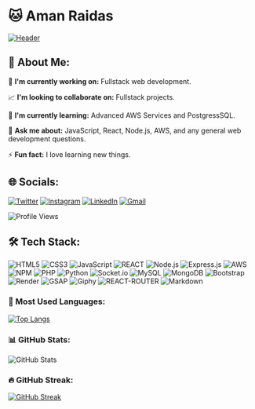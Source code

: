 # 🐱 Aman Raidas
[![Header](https://public-aman.s3.us-east-1.amazonaws.com/readme_header.png)](https://public-aman.s3.us-east-1.amazonaws.com/readme_header.png)

## 🚀 About Me:

💼 **I'm currently working on:**
  Fullstack web development.

📈 **I'm looking to collaborate on:**
  Fullstack projects.

🍃 **I'm currently learning:**
  Advanced AWS Services and PostgressSQL.

💬 **Ask me about:**
  JavaScript, React, Node.js, AWS, and any general web development questions.

⚡ **Fun fact:**
  I love learning new things.

## 🌐 Socials:
[![Twitter](https://img.shields.io/badge/Twitter-%23000000.svg?style=for-the-badge&logo=x&logoColor=white)](https://twitter.com/igamanraj)
[![Instagram](https://img.shields.io/badge/Instagram-%23E4405F.svg?style=for-the-badge&logo=Instagram&logoColor=white)](https://instagram.com/ig__aman_raj)
[![LinkedIn](https://img.shields.io/badge/LinkedIn-%230077B5.svg?style=for-the-badge&logo=LinkedIn&logoColor=white)](https://www.linkedin.com/in/aman-raidas-63733623b/)
[![Gmail](https://img.shields.io/badge/Gmail-%23EA4335.svg?style=for-the-badge&logo=gmail&logoColor=white)](mailto:amanra812727cscscsd@gmail.com)
<!-- [![Stack Overflow](https://img.shields.io/badge/Stack_Overflow-%23F58025.svg?style=for-the-badge&logo=stack-overflow&logoColor=white)](https://stackoverflow.com/) -->
![Profile Views](https://komarev.com/ghpvc/?username=igamanraj&label=Profile%20Views&color=blue&style=for-the-badge)


## 🛠 Tech Stack:
![HTML5](https://img.shields.io/badge/HTML5-%23E34F26.svg?style=for-the-badge&logo=html5&logoColor=white)
![CSS3](https://img.shields.io/badge/CSS3-%231572B6.svg?style=for-the-badge&logo=css3&logoColor=white)
![JavaScript](https://img.shields.io/badge/JavaScript-%23F7DF1E.svg?style=for-the-badge&logo=javascript&logoColor=black)
![REACT](https://img.shields.io/badge/react-%233c3c3c?style=for-the-badge&logo=react&logoColor=blue)
![Node.js](https://img.shields.io/badge/Node.js-43853D?style=for-the-badge&logo=node.js&logoColor=white)
![Express.js](https://img.shields.io/badge/Express.js-%233c3c3c?style=for-the-badge&logo=express&logoColor=white)
![AWS](https://img.shields.io/badge/AWS-FB8C00?style=for-the-badge&logo=amazon&logoColor=white)
![NPM](https://img.shields.io/badge/NPM-%23000000?style=for-the-badge&logo=npm&logoColor=white)
![PHP](https://img.shields.io/badge/PHP-%23777BB4.svg?style=for-the-badge&logo=php&logoColor=white)
![Python](https://img.shields.io/badge/Python-%233776AB.svg?style=for-the-badge&logo=python&logoColor=white)
![Socket.io](https://img.shields.io/badge/Socket.io-%23010101.svg?style=for-the-badge&logo=socket.io&logoColor=white)
![MySQL](https://img.shields.io/badge/MySQL-%234479A1.svg?style=for-the-badge&logo=mysql&logoColor=white)
![MongoDB](https://img.shields.io/badge/MongoDB-%2347A248.svg?style=for-the-badge&logo=mongodb&logoColor=white)
![Bootstrap](https://img.shields.io/badge/Bootstrap-%23563D7C.svg?style=for-the-badge&logo=bootstrap&logoColor=white)
![Render](https://img.shields.io/badge/Render-%23010101.svg?style=for-the-badge&logo=render&logoColor=white)
![GSAP](https://img.shields.io/badge/GSAP-%23429988.svg?style=for-the-badge&logo=greensock&logoColor=white)
![Giphy](https://img.shields.io/badge/Giphy-bdbbbb?style=for-the-badge&logo=giphy&logoColor=black)
![REACT-ROUTER](https://img.shields.io/badge/react_router-%23CA4245?style=for-the-badge&logo=react-router&logoColor=white)
![Markdown](https://img.shields.io/badge/Markdown-%23019974.svg?style=for-the-badge&logo=markdown&logoColor=white)



<!-- ![Docker](https://img.shields.io/badge/Docker-%232496ED.svg?style=for-the-badge&logo=docker&logoColor=white) -->
<!-- ![GraphQL](https://img.shields.io/badge/GraphQL-%23E10098.svg?style=for-the-badge&logo=graphql&logoColor=white) -->
<!-- ![TypeScript](https://img.shields.io/badge/TypeScript-%23007ACC.svg?style=for-the-badge&logo=typescript&logoColor=white) -->
<!-- ![Next.js](https://img.shields.io/badge/Next.js-%23000000.svg?style=for-the-badge&logo=next.js&logoColor=white) -->
<!-- ![Redux](https://img.shields.io/badge/Redux-%23764ABC.svg?style=for-the-badge&logo=redux&logoColor=white) -->
<!-- ![PostgreSQL](https://img.shields.io/badge/PostgreSQL-%234169E1.svg?style=for-the-badge&logo=postgresql&logoColor=white) -->
<!-- ![Kubernetes](https://img.shields.io/badge/Kubernetes-%23326CE5.svg?style=for-the-badge&logo=kubernetes&logoColor=white) -->
<!-- ![ElasticSearch](https://img.shields.io/badge/Elasticsearch-%23005571.svg?style=for-the-badge&logo=elasticsearch&logoColor=white) -->

### 🎯 Most Used Languages:
[![Top Langs](https://github-readme-stats.vercel.app/api/top-langs/?username=igamanraj&layout=compact&theme=dark)](https://github-readme-stats.vercel.app/api/top-langs/?username=igamanraj&layout=compact&theme=dark)

### 📊 GitHub Stats:
![GitHub Stats](https://github-readme-stats.vercel.app/api?username=igamanraj&show_icons=true&theme=dark)

### 🔥 GitHub Streak:
[![GitHub Streak](https://nirzak-streak-stats.vercel.app?user=igamanraj&theme=dark)](https://nirzak-streak-stats.vercel.app?user=igamanraj&theme=dark)

